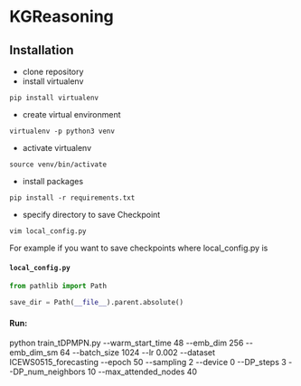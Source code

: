 # KGReasoning

## Installation

- clone repository
- install virtualenv
```
pip install virtualenv
```
- create virtual environment
```
virtualenv -p python3 venv
```
- activate virtualenv
```
source venv/bin/activate
```
- install packages
```
pip install -r requirements.txt
```
- specify directory to save Checkpoint
```
vim local_config.py
```
For example if you want to save checkpoints where local_config.py is

#### **`local_config.py`**
```python
from pathlib import Path

save_dir = Path(__file__).parent.absolute()
```
#### Run:
python train_tDPMPN.py --warm_start_time 48 --emb_dim 256 --emb_dim_sm 64 --batch_size 1024 --lr 0.002 --dataset ICEWS0515_forecasting --epoch 50 --sampling 2 --device 0 --DP_steps 3 --DP_num_neighbors 10 --max_attended_nodes 40
